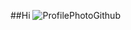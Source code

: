 ##Hi
![ProfilePhotoGithub](https://user-images.githubusercontent.com/51386810/102106263-1c96ab80-3e0f-11eb-9717-094b0eb3591c.png)
